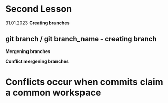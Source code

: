 # Second Lesson
31.01.2023
**Creating branches**

## git branch / git branch_name - creating branch
**Mergening branches**

**Conflict mergening branches**
# Conflicts occur when commits claim a common workspace